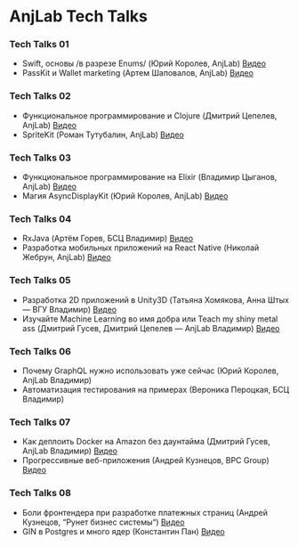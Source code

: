 # AnjLab Tech Talks

### Tech Talks 01

* Swift, основы /в разрезе Enums/ (Юрий Королев, AnjLab) [Видео](https://www.youtube.com/watch?v=SRiLue9QheY)
* PassKit и Wallet marketing (Артем Шаповалов, AnjLab) [Видео](https://www.youtube.com/watch?v=PiAJA32_rJw)

### Tech Talks 02

* Функциональное программирование и Clojure (Дмитрий Цепелев, AnjLab) [Видео](https://www.youtube.com/watch?v=IC9AzA2QLnA)
* SpriteKit (Роман Тутубалин, AnjLab) [Видео](https://www.youtube.com/watch?v=Td6RRw0myEk)

### Tech Talks 03

* Функциональное программирование на Elixir (Владимир Цыганов, AnjLab) [Видео](https://www.youtube.com/watch?v=iFmvSrKYd-I)
* Магия AsyncDisplayKit (Юрий Королев, AnjLab) [Видео](https://www.youtube.com/watch?v=jHSK_N7_lak)

### Tech Talks 04

* RxJava (Артём Горев, БСЦ Владимир) [Видео](https://www.youtube.com/watch?v=5wWAcYoha6E)
* Разработка мобильных приложений на React Native (Николай Жебрун, AnjLab) [Видео](https://www.youtube.com/watch?v=e85GjsZDwOw)

### Tech Talks 05

* Разработка 2D приложений в Unity3D (Татьяна Хомякова, Анна Штых — ВГУ Владимир) [Видео](https://www.youtube.com/watch?v=gLn5vG6KdUI)
* Изучайте Machine Learning во имя добра или Teach my shiny metal ass (Дмитрий Гусев, Дмитрий Цепелев — AnjLab Владимир) [Видео](https://www.youtube.com/watch?v=JTo2YEMAb0k)

### Tech Talks 06

* Почему GraphQL нужно использовать уже сейчас (Юрий Королев, AnjLab Владимир)
* Автоматизация тестирования на примерах (Вероника Пероцкая, БСЦ Владимир)

### Tech Talks 07

* Как деплоить Docker на Amazon без даунтайма (Дмитрий Гусев, AnjLab Владимир) [Видео](https://www.youtube.com/watch?v=kDu0cGBMiMw)
* Прогрессивные веб-приложения (Андрей Кузнецов, BPC Group) [Видео](https://www.youtube.com/watch?v=O4q2BBjyKCo)

### Tech Talks 08

* Боли фронтендера при разработке платежных страниц (Андрей Кузнецов, “Рунет бизнес системы“) [Видео](https://www.youtube.com/watch?v=cNoHHTou5xA)
* GIN в Postgres и много ядер (Константин Пан) [Видео](https://www.youtube.com/watch?v=uB1Fq-FFbJA)

